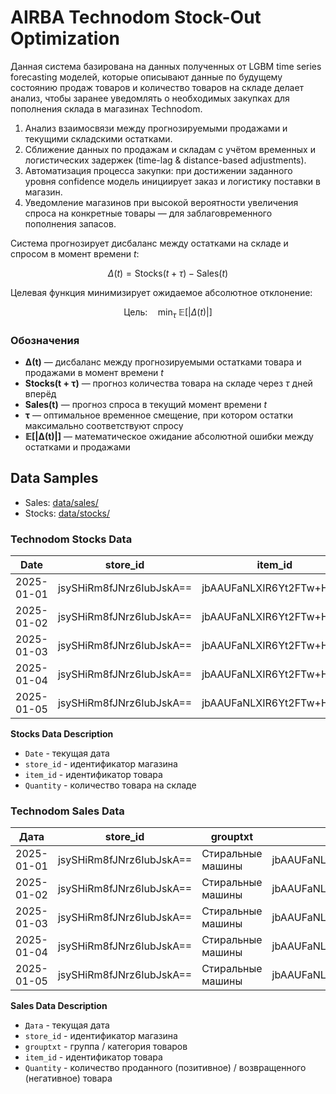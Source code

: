 # AIRBA Technodom Stock-Out Optimization

Данная система базирована на данных полученных от LGBM time series forecasting моделей, которые описывают данные по будущему состоянию продаж товаров и количество товаров на складе делает анализ, чтобы заранее уведомлять о необходимых закупках для пополнения склада в магазинах Technodom.

1. Анализ взаимосвязи между прогнозируемыми продажами и текущими складскими остатками.
2. Сближение данных по продажам и складам с учётом временных и логистических задержек (time-lag & distance-based adjustments).
3. Автоматизация процесса закупки: при достижении заданного уровня confidence модель инициирует заказ и логистику поставки в магазин.
4. Уведомление магазинов при высокой вероятности увеличения спроса на конкретные товары — для заблаговременного пополнения запасов.

Система прогнозирует дисбаланс между остатками на складе и спросом в момент времени *t*:

$$
\Delta(t) = \text{Stocks}(t + \tau) - \text{Sales}(t)
$$

Целевая функция минимизирует ожидаемое абсолютное отклонение:

$$
\text{Цель:} \quad \min_{\tau} \; \mathbb{E}[|\Delta(t)|]
$$

### Обозначения

- **Δ(t)** — дисбаланс между прогнозируемыми остатками товара и продажами в момент времени *t*  
- **Stocks(t + τ)** — прогноз количества товара на складе через *τ* дней вперёд  
- **Sales(t)** — прогноз спроса в текущий момент времени *t*  
- **τ** — оптимальное временное смещение, при котором остатки максимально соответствуют спросу  
- **𝔼[|Δ(t)|]** — математическое ожидание абсолютной ошибки между остатками и продажами

## Data Samples

* Sales: [data/sales/](data/sales/)
* Stocks: [data/stocks/](data/stocks/)

### Technodom Stocks Data

| Date       | store_id                   | item_id                    | Quantity           |
|------------|----------------------------|----------------------------|--------------------|
| 2025-01-01 | jsySHiRm8fJNrz6IubJskA==   | jbAAUFaNLXIR6Yt2FTw+Hg==   | 2.452385727293056  |
| 2025-01-02 | jsySHiRm8fJNrz6IubJskA==   | jbAAUFaNLXIR6Yt2FTw+Hg==   | 2.405122783937093  |
| 2025-01-03 | jsySHiRm8fJNrz6IubJskA==   | jbAAUFaNLXIR6Yt2FTw+Hg==   | 2.4223353964458325 |
| 2025-01-04 | jsySHiRm8fJNrz6IubJskA==   | jbAAUFaNLXIR6Yt2FTw+Hg==   | 2.347860288832783  |
| 2025-01-05 | jsySHiRm8fJNrz6IubJskA==   | jbAAUFaNLXIR6Yt2FTw+Hg==   | 2.331904450387543  |

**Stocks Data Description**

* `Date` - текущая дата
* `store_id` - идентификатор магазина
* `item_id` - идентификатор товара
* `Quantity` - количество товара на складе

### Technodom Sales Data

| Дата       | store_id                   | grouptxt           | item_id                    | Quantity           |
|------------|----------------------------|---------------------|----------------------------|--------------------|
| 2025-01-01 | jsySHiRm8fJNrz6IubJskA==   | Стиральные машины  | jbAAUFaNLXIR6Yt2FTw+Hg==   | 1.4409293287718632 |
| 2025-01-02 | jsySHiRm8fJNrz6IubJskA==   | Стиральные машины  | jbAAUFaNLXIR6Yt2FTw+Hg==   | 1.6307553968496955 |
| 2025-01-03 | jsySHiRm8fJNrz6IubJskA==   | Стиральные машины  | jbAAUFaNLXIR6Yt2FTw+Hg==   | 1.6754884989712193 |
| 2025-01-04 | jsySHiRm8fJNrz6IubJskA==   | Стиральные машины  | jbAAUFaNLXIR6Yt2FTw+Hg==   | 1.7126000870697071 |
| 2025-01-05 | jsySHiRm8fJNrz6IubJskA==   | Стиральные машины  | jbAAUFaNLXIR6Yt2FTw+Hg==   | 1.7127691076051235 |

**Sales Data Description**

* `Дата` - текущая дата
* `store_id` - идентификатор магазина
* `grouptxt` - группа / категория товаров
* `item_id` - идентификатор товара
* `Quantity` - количество проданного (позитивное) / возвращенного (негативное) товара